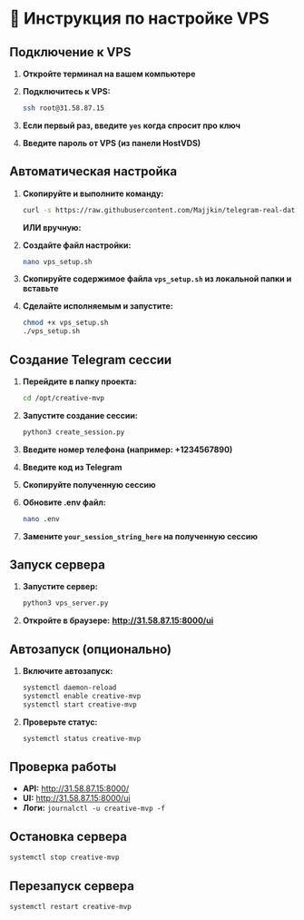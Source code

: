 # 🚀 Инструкция по настройке VPS

## Подключение к VPS

1. **Откройте терминал на вашем компьютере**

2. **Подключитесь к VPS:**
   ```bash
   ssh root@31.58.87.15
   ```

3. **Если первый раз, введите `yes` когда спросит про ключ**

4. **Введите пароль от VPS (из панели HostVDS)**

## Автоматическая настройка

1. **Скопируйте и выполните команду:**
   ```bash
   curl -s https://raw.githubusercontent.com/Majjkin/telegram-real-data-server/main/vps_setup.sh | bash
   ```

   **ИЛИ вручную:**

2. **Создайте файл настройки:**
   ```bash
   nano vps_setup.sh
   ```

3. **Скопируйте содержимое файла `vps_setup.sh` из локальной папки и вставьте**

4. **Сделайте исполняемым и запустите:**
   ```bash
   chmod +x vps_setup.sh
   ./vps_setup.sh
   ```

## Создание Telegram сессии

1. **Перейдите в папку проекта:**
   ```bash
   cd /opt/creative-mvp
   ```

2. **Запустите создание сессии:**
   ```bash
   python3 create_session.py
   ```

3. **Введите номер телефона (например: +1234567890)**

4. **Введите код из Telegram**

5. **Скопируйте полученную сессию**

6. **Обновите .env файл:**
   ```bash
   nano .env
   ```

7. **Замените `your_session_string_here` на полученную сессию**

## Запуск сервера

1. **Запустите сервер:**
   ```bash
   python3 vps_server.py
   ```

2. **Откройте в браузере:**
   **http://31.58.87.15:8000/ui**

## Автозапуск (опционально)

1. **Включите автозапуск:**
   ```bash
   systemctl daemon-reload
   systemctl enable creative-mvp
   systemctl start creative-mvp
   ```

2. **Проверьте статус:**
   ```bash
   systemctl status creative-mvp
   ```

## Проверка работы

- **API:** http://31.58.87.15:8000/
- **UI:** http://31.58.87.15:8000/ui
- **Логи:** `journalctl -u creative-mvp -f`

## Остановка сервера

```bash
systemctl stop creative-mvp
```

## Перезапуск сервера

```bash
systemctl restart creative-mvp
```

